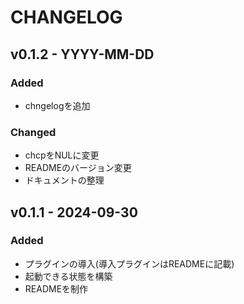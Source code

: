 # CHANGELOG
<!-- ## v0.0.1 - 2024-09-30
### Added
- 新しく追加された機能や要素。

### Changed
- 変更された内容、改善された部分。

### Fixed
- 修正されたバグや問題。

### Deprecated
- 今後廃止予定の機能や推奨されない変更点。

### Removed
- 削除された機能や要素。 -->



## v0.1.2 - YYYY-MM-DD
### Added
- chngelogを追加

### Changed
- chcpをNULに変更
- READMEのバージョン変更
- ドキュメントの整理

<!-- --- -->

## v0.1.1 - 2024-09-30
### Added
- プラグインの導入(導入プラグインはREADMEに記載)
- 起動できる状態を構築
- READMEを制作

